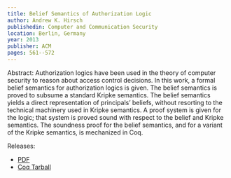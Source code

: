 ```yaml
---
title: Belief Semantics of Authorization Logic
author: Andrew K. Hirsch
publishedin: Computer and Communication Security
location: Berlin, Germany
year: 2013
publisher: ACM
pages: 561--572
---
```


Abstract: Authorization logics have been used in the theory of computer security to reason about access control decisions.
In this work, a formal belief semantics for authorization logics is given.
The belief semantics is proved to subsume a standard Kripke semantics.
The belief semantics yields a direct representation of principals’ beliefs, without resorting to the technical machinery used in Kripke semantics.
A proof system is given for the logic; that system is proved sound with respect to the belief and Kripke semantics.
The soundness proof for the belief semantics, and for a variant of the Kripke semantics, is mechanized in Coq.

Releases:
- [PDF](/publications/belief_semantics_authorization_logics.pdf)
- [Coq Tarball](/publications/focal.tar.gz)